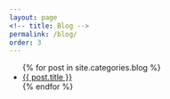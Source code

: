 ```yaml
---
layout: page
<!-- title: Blog -->
permalink: /blog/
order: 3
---
```

<ul>
  {% for post in site.categories.blog %}
    <li>
        <a href="{{ post.url | prepend: site.baseurl }}">{{ post.title }}</a>
    </li>
  {% endfor %}
</ul>